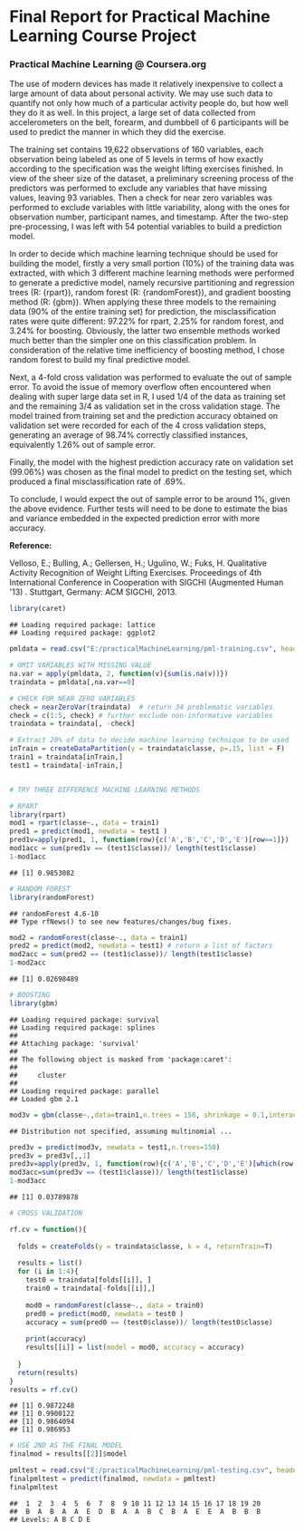 # Final Report for Practical Machine Learning Course Project
### Practical Machine Learning @ Coursera.org


The use of modern devices has made it relatively inexpensive to collect a large amount of data about personal activity. We may use such data to quantify not only how much of a particular activity people do, but how well they do it as well. In this project, a large set of data collected from accelerometers on the belt, forearm, and dumbbell of 6 participants will be used to predict the manner in which they did the exercise. 

The training set contains 19,622 observations of 160 variables, each observation being labeled as one of 5 levels in terms of how exactly according to the specification was the weight lifting exercises finished. In view of the sheer size of the dataset, a preliminary screening process of the predictors was performed to exclude any variables that have missing values, leaving 93 variables. Then a check for near zero variables was performed to exclude variables with little variability, along with the ones for observation number, participant names, and timestamp. After the two-step pre-processing, I was left with 54 potential variables to build a prediction model.

In order to decide which machine learning technique should be used for building the model, firstly a very small portion (10%) of the training data was extracted, with which 3 different machine learning methods were performed to generate a predictive model, namely recursive partitioning and regression trees (R: {rpart}), random forest (R: {randomForest}), and gradient boosting method (R: {gbm}). When applying these three models to the remaining data (90% of the entire training set) for prediction, the misclassification rates were quite different: 97.22% for rpart, 2.25% for random forest, and 3.24% for boosting. Obviously, the latter two ensemble methods worked much better than the simpler one on this classification problem. In consideration of the relative time inefficiency of boosting method, I chose random forest to build my final predictive model.     

Next, a 4-fold cross validation was performed to evaluate the out of sample error. To avoid the issue of memory overflow often encountered when dealing with super large data set in R, I used 1/4 of the data as training set and the remaining 3/4 as validation set in the cross validation stage. The model trained from training set and the prediction accuracy obtained on validation set were recorded for each of the 4 cross validation steps, generating an average of 98.74% correctly classified instances, equivalently 1.26% out of sample error.

Finally, the model with the highest prediction accuracy rate on validation set (99.06%) was chosen as the final model to predict on the testing set, which produced a final misclassification rate of .69%. 

To conclude, I would expect the out of sample error to be around 1%, given the above evidence. Further tests will need to be done to estimate the bias and variance embedded in the expected prediction error with more accuracy.




**Reference:**

Velloso, E.; Bulling, A.; Gellersen, H.; Ugulino, W.; Fuks, H. Qualitative Activity Recognition of Weight Lifting Exercises. Proceedings of 4th International Conference in Cooperation with SIGCHI (Augmented Human '13) . Stuttgart, Germany: ACM SIGCHI, 2013.




```r
library(caret)
```

```
## Loading required package: lattice
## Loading required package: ggplot2
```

```r
pmldata = read.csv("E:/practicalMachineLearning/pml-training.csv", header = T)

# OMIT VARIABLES WITH MISSING VALUE
na.var = apply(pmldata, 2, function(v){sum(is.na(v))})
traindata = pmldata[,na.var==0]

# CHECK FOR NEAR ZERO VARIABLES
check = nearZeroVar(traindata)  # return 34 problematic variables
check = c(1:5, check) # further exclude non-informative variables
traindata = traindata[, -check]

# Extract 20% of data to decide machine learning technique to be used
inTrain = createDataPartition(y = traindata$classe, p=.15, list = F)
train1 = traindata[inTrain,]
test1 = traindata[-inTrain,]


# TRY THREE DIFFERENCE MACHINE LEARNING METHODS

# RPART
library(rpart)
mod1 = rpart(classe~., data = train1)
pred1 = predict(mod1, newdata = test1 )
pred1v=apply(pred1, 1, function(row){c('A','B','C','D','E')[row==1]})
mod1acc = sum(pred1v == (test1$classe))/ length(test1$classe)
1-mod1acc 
```

```
## [1] 0.9853082
```

```r
# RANDOM FOREST
library(randomForest)
```

```
## randomForest 4.6-10
## Type rfNews() to see new features/changes/bug fixes.
```

```r
mod2 = randomForest(classe~., data = train1)
pred2 = predict(mod2, newdata = test1) # return a list of factors
mod2acc = sum(pred2 == (test1$classe))/ length(test1$classe)
1-mod2acc 
```

```
## [1] 0.02698489
```

```r
# BOOSTING
library(gbm)
```

```
## Loading required package: survival
## Loading required package: splines
## 
## Attaching package: 'survival'
## 
## The following object is masked from 'package:caret':
## 
##     cluster
## 
## Loading required package: parallel
## Loaded gbm 2.1
```

```r
mod3v = gbm(classe~.,data=train1,n.trees = 150, shrinkage = 0.1,interaction.depth = 3)
```

```
## Distribution not specified, assuming multinomial ...
```

```r
pred3v = predict(mod3v, newdata = test1,n.trees=150)
pred3v = pred3v[,,1]
pred3v=apply(pred3v, 1, function(row){c('A','B','C','D','E')[which(row == max(row))]})
mod3acc=sum(pred3v == (test1$classe))/ length(test1$classe)
1-mod3acc  
```

```
## [1] 0.03789878
```

```r
# CROSS VALIDATION

rf.cv = function(){
  
  folds = createFolds(y = traindata$classe, k = 4, returnTrain=T)
  
  results = list()
  for (i in 1:4){
    test0 = traindata[folds[[i]], ]
    train0 = traindata[-folds[[i]],]
    
    mod0 = randomForest(classe~., data = train0)
    pred0 = predict(mod0, newdata = test0 )
    accuracy = sum(pred0 == (test0$classe))/ length(test0$classe)
    
    print(accuracy)
    results[[i]] = list(model = mod0, accuracy = accuracy) 
    
  } 
  return(results)
}
results = rf.cv()
```

```
## [1] 0.9872248
## [1] 0.9900122
## [1] 0.9864094
## [1] 0.986953
```

```r
# USE 2ND AS THE FINAL MODEL
finalmod = results[[2]]$model

pmltest = read.csv("E:/practicalMachineLearning/pml-testing.csv", header = T)
finalpmltest = predict(finalmod, newdata = pmltest)
finalpmltest
```

```
##  1  2  3  4  5  6  7  8  9 10 11 12 13 14 15 16 17 18 19 20 
##  B  A  B  A  A  E  D  B  A  A  B  C  B  A  E  E  A  B  B  B 
## Levels: A B C D E
```
